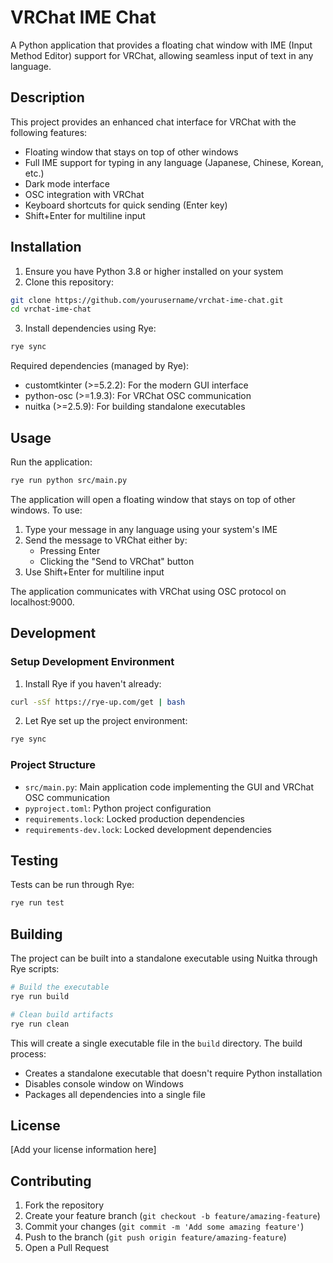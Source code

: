 # VRChat IME Chat

A Python application that provides a floating chat window with IME (Input Method Editor) support for VRChat, allowing seamless input of text in any language.

## Description

This project provides an enhanced chat interface for VRChat with the following features:
- Floating window that stays on top of other windows
- Full IME support for typing in any language (Japanese, Chinese, Korean, etc.)
- Dark mode interface
- OSC integration with VRChat
- Keyboard shortcuts for quick sending (Enter key)
- Shift+Enter for multiline input

## Installation

1. Ensure you have Python 3.8 or higher installed on your system
2. Clone this repository:
```bash
git clone https://github.com/yourusername/vrchat-ime-chat.git
cd vrchat-ime-chat
```
3. Install dependencies using Rye:
```bash
rye sync
```

Required dependencies (managed by Rye):
- customtkinter (>=5.2.2): For the modern GUI interface
- python-osc (>=1.9.3): For VRChat OSC communication
- nuitka (>=2.5.9): For building standalone executables

## Usage

Run the application:

```bash
rye run python src/main.py
```

The application will open a floating window that stays on top of other windows. To use:

1. Type your message in any language using your system's IME
2. Send the message to VRChat either by:
   - Pressing Enter
   - Clicking the "Send to VRChat" button
3. Use Shift+Enter for multiline input

The application communicates with VRChat using OSC protocol on localhost:9000.

## Development

### Setup Development Environment

1. Install Rye if you haven't already:
```bash
curl -sSf https://rye-up.com/get | bash
```

2. Let Rye set up the project environment:
```bash
rye sync
```

### Project Structure

- `src/main.py`: Main application code implementing the GUI and VRChat OSC communication
- `pyproject.toml`: Python project configuration
- `requirements.lock`: Locked production dependencies
- `requirements-dev.lock`: Locked development dependencies

## Testing

Tests can be run through Rye:

```bash
rye run test
```

## Building

The project can be built into a standalone executable using Nuitka through Rye scripts:

```bash
# Build the executable
rye run build

# Clean build artifacts
rye run clean
```

This will create a single executable file in the `build` directory. The build process:
- Creates a standalone executable that doesn't require Python installation
- Disables console window on Windows
- Packages all dependencies into a single file

## License

[Add your license information here]

## Contributing

1. Fork the repository
2. Create your feature branch (`git checkout -b feature/amazing-feature`)
3. Commit your changes (`git commit -m 'Add some amazing feature'`)
4. Push to the branch (`git push origin feature/amazing-feature`)
5. Open a Pull Request
